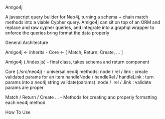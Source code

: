 Amigo4j

A javascript query builder for Neo4j, turning a schema + chain match methods into a viable Cypher query. Amigo4j can sit on top of an ORM and replace and raw cypher queries, and integrate
into a graphql wrapper to enforce the queries bring format the data properly

General Architecture


Amigo4j <- inherits - Core <- [ Match, Return, Create, ... ]

Amigo4j (./index.js) - final class, takes schema and return component

Core (./src/neo4j) - universal neo4j methods:
  node / rel / link : create validated params for an item
  handleNode / handleRel / handleLink : turn params into a neo4j string
  validate(params) .node / .rel / .link : validate params are proper

Match / Return / Create ... - Methods for creating and properly formatting each neo4j method



How To Use
